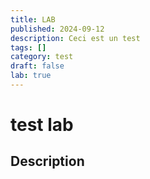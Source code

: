 ```yaml
---
title: LAB
published: 2024-09-12
description: Ceci est un test
tags: []
category: test
draft: false
lab: true
---
```


# test lab 

## Description